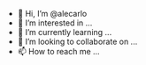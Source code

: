 - 👋 Hi, I’m @alecarlo
- 👀 I’m interested in ...
- 🌱 I’m currently learning ...
- 💞️ I’m looking to collaborate on ...
- 📫 How to reach me ...

<!---
alecarlo/alecarlo is a ✨ special ✨ repository because its `README.md` (this file) appears on your GitHub profile.
You can click the Preview link to take a look at your changes.
--->
